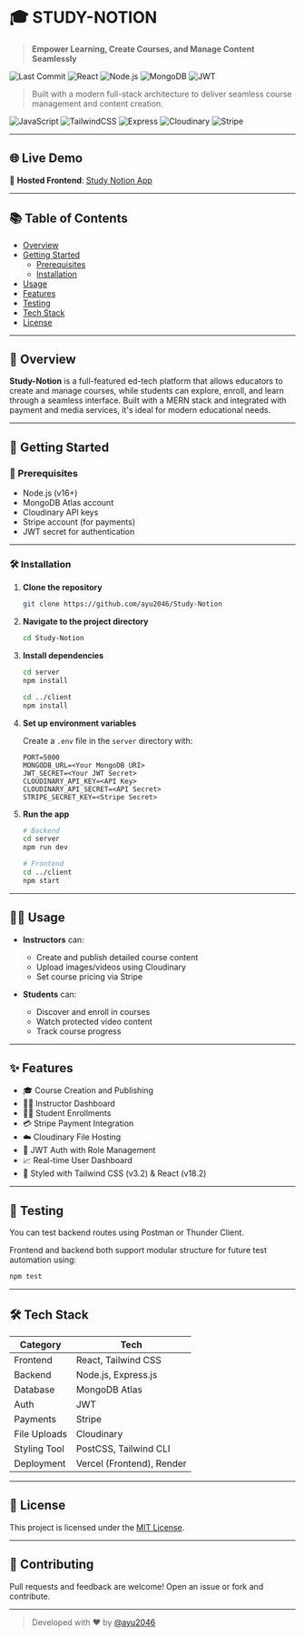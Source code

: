 # 🎓 STUDY-NOTION

> **Empower Learning, Create Courses, and Manage Content Seamlessly**

![Last Commit](https://img.shields.io/github/last-commit/ayu2046/Study-Notion?style=flat-square)
![React](https://img.shields.io/badge/Frontend-React-blue?style=flat-square)
![Node.js](https://img.shields.io/badge/Backend-Node.js-green?style=flat-square)
![MongoDB](https://img.shields.io/badge/Database-MongoDB-brightgreen?style=flat-square)
![JWT](https://img.shields.io/badge/Auth-JWT-orange?style=flat-square)

> Built with a modern full-stack architecture to deliver seamless course management and content creation.

![JavaScript](https://img.shields.io/badge/-JavaScript-yellow?style=flat-square)
![TailwindCSS](https://img.shields.io/badge/-TailwindCSS-blue?style=flat-square)
![Express](https://img.shields.io/badge/-Express-black?style=flat-square)
![Cloudinary](https://img.shields.io/badge/-Cloudinary-lightblue?style=flat-square)
![Stripe](https://img.shields.io/badge/-Stripe-purple?style=flat-square)

---

## 🌐 Live Demo

🔗 **Hosted Frontend**: [Study Notion App](https://skillharbor.vercel.app/)

---

## 📚 Table of Contents

- [Overview](#overview)
- [Getting Started](#getting-started)
  - [Prerequisites](#prerequisites)
  - [Installation](#installation)
- [Usage](#usage)
- [Features](#features)
- [Testing](#testing)
- [Tech Stack](#tech-stack)
- [License](#license)

---

## 📌 Overview

**Study-Notion** is a full-featured ed-tech platform that allows educators to create and manage courses, while students can explore, enroll, and learn through a seamless interface. Built with a MERN stack and integrated with payment and media services, it's ideal for modern educational needs.

---

## 🚀 Getting Started

### 🔧 Prerequisites

- Node.js (v16+)
- MongoDB Atlas account
- Cloudinary API keys
- Stripe account (for payments)
- JWT secret for authentication

---

### 🛠️ Installation

1. **Clone the repository**

   ```bash
   git clone https://github.com/ayu2046/Study-Notion
   ```

2. **Navigate to the project directory**

   ```bash
   cd Study-Notion
   ```

3. **Install dependencies**

   ```bash
   cd server
   npm install

   cd ../client
   npm install
   ```

4. **Set up environment variables**

   Create a `.env` file in the `server` directory with:

   ```env
   PORT=5000
   MONGODB_URL=<Your MongoDB URI>
   JWT_SECRET=<Your JWT Secret>
   CLOUDINARY_API_KEY=<API Key>
   CLOUDINARY_API_SECRET=<API Secret>
   STRIPE_SECRET_KEY=<Stripe Secret>
   ```

5. **Run the app**

   ```bash
   # Backend
   cd server
   npm run dev

   # Frontend
   cd ../client
   npm start
   ```

---

## 🧑‍💻 Usage

- **Instructors** can:
  - Create and publish detailed course content
  - Upload images/videos using Cloudinary
  - Set course pricing via Stripe

- **Students** can:
  - Discover and enroll in courses
  - Watch protected video content
  - Track course progress

---

## ✨ Features

- 🎓 Course Creation and Publishing
- 🧑‍🏫 Instructor Dashboard
- 👨‍🎓 Student Enrollments
- 💳 Stripe Payment Integration
- ☁️ Cloudinary File Hosting
- 🔐 JWT Auth with Role Management
- 📈 Real-time User Dashboard
- 🎨 Styled with Tailwind CSS (v3.2) & React (v18.2)

---

## 🧪 Testing

You can test backend routes using Postman or Thunder Client.

Frontend and backend both support modular structure for future test automation using:
```bash
npm test
```

---

## 🛠️ Tech Stack

| Category      | Tech                         |
|---------------|------------------------------|
| Frontend      | React, Tailwind CSS          |
| Backend       | Node.js, Express.js          |
| Database      | MongoDB Atlas                |
| Auth          | JWT                          |
| Payments      | Stripe                       |
| File Uploads  | Cloudinary                   |
| Styling Tool  | PostCSS, Tailwind CLI        |
| Deployment    | Vercel (Frontend), Render    |

---

## 📄 License

This project is licensed under the [MIT License](LICENSE).

---

## 🤝 Contributing

Pull requests and feedback are welcome! Open an issue or fork and contribute.

---

> Developed with ❤️ by [@ayu2046](https://github.com/ayu2046)
